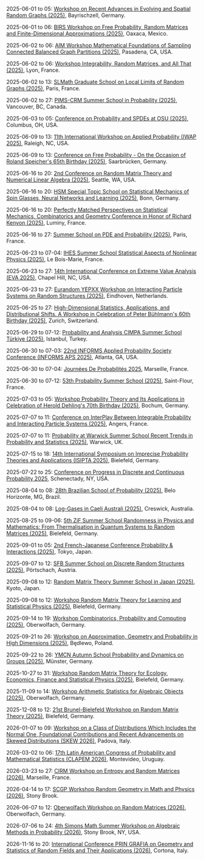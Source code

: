 2025-06-01 to 05: [Workshop on Recent Advances in Evolving and Spatial Random Graphs (2025)](https://sites.google.com/view/bas-lodewijks/workshop-evolving-and-spatial-random-graphs "This workshop focuses on evolving and spatial random graphs, covering dynamic network models, percolation, and spatial point processes. Topics include graph dynamics, random geometric graphs, and applications in epidemiology and telecommunications, emphasizing probabilistic network analysis."), Bayrischzell, Germany.

2025-06-01 to 06: [BIRS Workshop on Free Probability, Random Matrices and Finite-Dimensional Approximations (2025)](https://www.birs.ca/events/2025/5-day-workshops/25w5440 "Explores free probability and random matrix theory. Topics include finite-dimensional approximations, operator algebras, and applications in statistical physics and quantum mechanics."), Oaxaca, Mexico.

2025-06-02 to 06: [AIM Workshop Mathematical Foundations of Sampling Connected Balanced Graph Partitions (2025)](https://aimath.org/workshops/upcoming/connectedbalanced/ "This workshop focuses on sampling balanced graph partitions, covering Markov chain Monte Carlo, random graphs, and combinatorial probability. Topics include graph clustering, network partitioning, and applications in data science, emphasizing probabilistic algorithms for graph structures."), Pasadena, CA, USA.

2025-06-02 to 06: [Workshop Integrability, Random Matrices, and All That (2025)](https://perso.ens-lyon.fr/alex.simon/PIICQ/PIICQ_2025.php "This workshop explores integrability and random matrices, covering eigenvalue distributions, integrable systems, and free probability. Topics include applications in statistical physics, quantum chaos, and number theory, emphasizing probabilistic and algebraic connections in complex systems."), Lyon, France.

2025-06-02 to 13: [SLMath Graduate School on Local Limits of Random Graphs (2025)](https://www.slmath.org/summer-schools/1099 "This graduate school focuses on local limits of random graphs, covering graphons, branching processes, and combinatorial probability. Topics include network convergence, random graph models, and applications in social networks, emphasizing probabilistic tools for graph analysis."), Paris, France.

2025-06-02 to 27: [PIMS-CRM Summer School in Probability (2025)](https://www.slmath.org/summer-schools/1071 "This summer school explores probability, covering random processes, martingales, and stochastic analysis. Topics include random graphs, percolation, and applications in statistical physics and biology, emphasizing theoretical foundations and advanced probabilistic techniques for graduate students."), Vancouver, BC, Canada.

2025-06-03 to 05: [Conference on Probability and SPDEs at OSU (2025)](https://u.osu.edu/spdeworkshop/ "This conference focuses on probability and stochastic partial differential equations, covering regularity theory, stochastic analysis, and numerical methods. Topics include stochastic heat equations, applications in fluid dynamics, emphasizing mathematical rigor in stochastic systems."), Columbus, OH, USA.

2025-06-09 to 13: [11th International Workshop on Applied Probability (IWAP 2025)](https://imstat.org/meetings-calendar/international-workshop-on-applied-probability-iwap-2025/ "IWAP 2025 explores applied probability, covering stochastic processes, queueing theory, and probabilistic modeling. Topics include reliability analysis, financial mathematics, and applications in biology and engineering, emphasizing practical probabilistic solutions to real-world problems."), Raleigh, NC, USA.

2025-06-09 to 13: [Conference on Free Probability - On the Occasion of Roland Speicher\'s 65th Birthday (2025)](https://www.uni-saarland.de/lehrstuhl/weber-moritz/research/roland65.html "This conference celebrates Roland Speicher’s contributions to free probability, covering operator algebras, random matrices, and non-commutative distributions. Topics include free entropy, applications in quantum information, emphasizing advancements in free probabilistic structures."), Saarbrücken, Germany.

2025-06-16 to 20: [2nd Conference on Random Matrix Theory and Numerical Linear Algebra (2025)](https://faculty.washington.edu/trogdon/RMT+NLA_II/ "This conference focuses on random matrix theory and numerical linear algebra, covering eigenvalue distributions, matrix factorizations, and computational algorithms. Topics include applications in data science and statistical physics, emphasizing probabilistic and computational matrix methods."), Seattle, WA, USA.

2025-06-16 to 20: [HSM Special Topic School on Statistical Mechanics of Spin Glasses, Neural Networks and Learning (2025)](https://www.mathematics.uni-bonn.de/hsm-school/programs/schools/hsm-special-topic-schools/sts-statistical-mechanics "This school explores statistical mechanics of spin glasses, neural networks, and learning, covering disordered systems, optimization, and probabilistic models. Topics include replica theory, deep learning theory, and applications in AI, emphasizing statistical physics approaches to learning."), Bonn, Germany.

2025-06-16 to 20: [Perfectly Matched Perspectives on Statistical Mechanics, Combinatorics and Geometry Conference in Honor of Richard Kenyon (2025)](https://dimers.science/events/rick61/ "This conference honors Richard Kenyon, focusing on statistical mechanics, combinatorics, and geometry. Topics include dimer models, random tilings, and geometric probability, with applications in statistical physics and discrete geometry, emphasizing probabilistic and combinatorial insights."), Luminy, France.

2025-06-16 to 27: [Summer School on PDE and Probability (2025)](https://indico.math.cnrs.fr/event/13554/ "This summer school explores partial differential equations and probability, covering stochastic PDEs, random fields, and probabilistic methods. Topics include applications in fluid dynamics and statistical physics, emphasizing the interplay between deterministic and probabilistic mathematical frameworks."), Paris, France.

2025-06-23 to 07-04: [IHES Summer School Statistical Aspects of Nonlinear Physics (2025)](https://indico.math.cnrs.fr/event/12319/ "This summer school explores statistical aspects of nonlinear physics, covering stochastic processes, chaos, and random fields. Topics include turbulence, nonlinear dynamics, and applications in statistical mechanics and biophysics, emphasizing probabilistic approaches to nonlinear phenomena."), Le Bois-Marie, France.

2025-06-23 to 27: [14th International Conference on Extreme Value Analysis (EVA 2025)](https://eva2025.unc.edu "EVA 2025 focuses on extreme value analysis, covering extreme value distributions, tail estimation, and risk modeling. Topics include applications in climate, finance, and engineering, emphasizing probabilistic methods for analyzing rare and extreme events."), Chapel Hill, NC, USA.

2025-06-23 to 27: [Eurandom YEPXX Workshop on Interacting Particle Systems on Random Structures (2025)](https://www.eurandom.tue.nl/event/yepxx-interacting-particle-systems-on-random-structures/ "YEPXX 2025 focuses on interacting particle systems on random structures, covering random walks, spin systems, and stochastic networks. Topics include phase transitions, random graphs, and applications in statistical physics, emphasizing probabilistic modeling of complex systems."), Eindhoven, Netherlands.

2025-06-25 to 27: [High-Dimensional Statistics, Applications, and Distributional Shifts. A Workshop in Celebration of Peter Bühlmann\'s 60th Birthday (2025)](https://math.ethz.ch/fim/activities/conferences/High-dimensional-statistics-applications-and-distributional-shifts.html "This workshop celebrates Peter Bühlmann, focusing on high-dimensional statistics, distributional shifts, and applications. Topics include sparse modeling, causal inference, and robust statistics, with applications in bioinformatics and finance, emphasizing probabilistic methods for complex data."), Zurich, Switzerland.

2025-06-29 to 07-12: [Probability and Analysis CIMPA Summer School Türkiye (2025)](https://sites.google.com/view/probability-appliedanalysis/home/ "This summer school explores probability and analysis, covering stochastic processes, functional analysis, and random structures. Topics include random walks, harmonic analysis, and applications in statistical physics, emphasizing theoretical foundations for probabilistic and analytical methods."), Istanbul, Turkey.

2025-06-30 to 07-03: [22nd INFORMS Applied Probability Society Conference (INFORMS APS 2025)](https://informs-aps.isye.gatech.edu "INFORMS APS 2025 explores applied probability, covering stochastic processes, queueing theory, and risk analysis. Topics include stochastic optimization, applications in healthcare and logistics, emphasizing practical probabilistic models for real-world decision-making."), Atlanta, GA, USA.

2025-06-30 to 07-04: [Journées De Probabilités 2025](https://www.i2m.univ-amu.fr/en/journee-de-proba-2025/ "This conference explores probability, covering stochastic processes, random graphs, and martingales. Topics include applications in statistical physics, finance, and biology, emphasizing theoretical advancements and practical applications in probabilistic modeling and analysis."), Marseille, France.

2025-06-30 to 07-12: [53th Probability Summer School (2025)](https://lmbp.uca.fr/stflour/stflour-en.php "This summer school explores probability, covering random processes, stochastic calculus, and random graphs. Topics include branching processes, percolation, and applications in statistical physics, emphasizing foundational probabilistic theory for advanced research and applications."), Saint-Flour, France.

2025-07-03 to 05: [Workshop Probability Theory and Its Applications in Celebration of Herold Dehling's 70th Birthday (2025)](https://sites.google.com/view/workshop-prob-and-apps-2025 "This workshop celebrates Herold Dehling, focusing on probability theory, covering stochastic processes, time-series analysis, and extreme value theory. Topics include applications in statistics, finance, and climate modeling, emphasizing probabilistic methods for real-world data analysis and theoretical advancements."), Bochum, Germany.

2025-07-07 to 11: [Conference on InterPlay Between Integrable Probability and Interacting Particle Systems (2025)](https://sites.google.com/view/ip3-angers/ "This conference explores integrable probability and interacting particle systems, covering random matrices, stochastic processes, and exactly solvable models. Topics include applications in statistical mechanics and combinatorics, emphasizing probabilistic methods for interacting and integrable systems."), Angers, France.

2025-07-07 to 11: [Probability at Warwick Summer School Recent Trends in Probability and Statistics (2025)](https://warwick.ac.uk/fac/sci/statistics/news/patw_summer_school/ "This summer school explores recent trends in probability and statistics, covering random processes, Bayesian inference, and high-dimensional data. Topics include stochastic networks, statistical learning, and applications in finance and biology, emphasizing theoretical and applied probabilistic methods."), Warwick, UK.

2025-07-15 to 18: [14th International Symposium on Imprecise Probability Theories and Applications (ISIPTA 2025)](https://isipta25.sipta.org/ "ISIPTA 2025 explores imprecise probability, covering belief functions, robust Bayesian methods, and uncertainty modeling. Topics include decision theory, risk analysis, and applications in AI and finance, emphasizing probabilistic frameworks for handling incomplete or uncertain information."), Bielefeld, Germany.

2025-07-22 to 25: [Conference on Progress in Discrete and Continuous Probability 2025](https://www.math.union.edu/~marianop/ProbabilityConference2025/ProgressDiscContProb2025.html "This conference explores discrete and continuous probability, covering random graphs, stochastic processes, and limit theorems. Topics include applications in network science, statistical physics, and machine learning, emphasizing theoretical advancements in probabilistic modeling and analysis."), Schenectady, NY, USA.

2025-08-04 to 08: [28th Brazilian School of Probability (2025)](https://sites.google.com/view/ebp2025 "This school explores probability, covering random processes, stochastic calculus, and random graphs. Topics include branching processes, applications in statistical physics and finance, emphasizing foundational probabilistic theory and practical applications for advanced research."), Belo Horizonte, MG, Brazil.

2025-08-04 to 08: [Log-Gases in Caeli Australi (2025)](https://lica2025.github.io/ "This conference focuses on log-gases, covering random matrix theory, Coulomb gases, and statistical mechanics. Topics include eigenvalue distributions, applications in physics and number theory, emphasizing probabilistic and analytical methods for log-gas systems and their properties."), Creswick, Australia.

2025-08-25 to 09-06: [5th ZiF Summer School Randomness in Physics and Mathematics: From Thermalisation in Quantum Systems to Random Matrices (2025)](https://indico.physik.uni-bielefeld.de/event/220/ "This summer school explores randomness, covering quantum thermalization, random matrices, and stochastic processes. Topics include applications in statistical physics, quantum information, and number theory, emphasizing probabilistic methods for understanding random phenomena in physics and mathematics."), Bielefeld, Germany.

2025-09-01 to 05: [2nd French-Japanese Conference Probability & Interactions (2025)](https://sites.google.com/view/frenchjapaneseconference/ "Explores probability theory and its interactions with other fields. Topics include stochastic processes, random graphs, and applications in statistical physics and machine learning."), Tokyo, Japan.

2025-09-07 to 12: [SFB Summer School on Discrete Random Structures (2025)](https://sfbrandom.univie.ac.at/events/sfb-summer-school-2025/ "This summer school explores discrete random structures, covering random graphs, combinatorial probability, and stochastic processes. Topics include applications in network science, statistical physics, and computer science, emphasizing probabilistic methods for analyzing discrete random systems."), Pörtschach, Austria.

2025-09-08 to 12: [Random Matrix Theory Summer School in Japan (2025)](https://benoitcollins.github.io/rmt2025/ "Covers random matrix theory and its applications. Topics include eigenvalue distributions, free probability, and applications in quantum physics, statistics, and machine learning."), Kyoto, Japan.

2025-09-08 to 12: [Workshop Random Matrix Theory for Learning and Statistical Physics (2025)](https://www.uni-bielefeld.de/einrichtungen/zif/groups/ongoing/matrices/ "This workshop explores random matrix theory, covering eigenvalue distributions, spectral statistics, and applications in statistical physics and machine learning. Topics include neural network analysis, disordered systems, and high-dimensional statistics, emphasizing probabilistic methods for random matrices."), Bielefeld, Germany.

2025-09-14 to 19: [Workshop Combinatorics, Probability and Computing (2025)](https://www.mfo.de/occasion/2538/www_view "This workshop explores combinatorics and probability in computing, covering random graphs, probabilistic algorithms, and combinatorial optimization. Topics include applications in network analysis, machine learning, and cryptography, emphasizing probabilistic and combinatorial computational methods."), Oberwolfach, Germany.

2025-09-21 to 26: [Workshop on Approximation, Geometry and Probability in High Dimensions (2025)](https://sites.google.com/impan.pl/high-dimensions/ "This workshop explores high-dimensional approximation, geometry, and probability, covering random matrices, geometric probability, and high-dimensional statistics. Topics include applications in data science, machine learning, and statistical physics, emphasizing probabilistic methods for high-dimensional problems."), Będlewo, Poland.

2025-09-22 to 26: [YMCN Autumn School Probability and Dynamics on Groups (2025)](https://www.uni-muenster.de/MathematicsMuenster/events/2025/probdyn-on-groups.shtml "This school explores probability and dynamics on groups, covering random walks, group actions, and stochastic processes. Topics include applications in geometric group theory, statistical physics, and networks, emphasizing probabilistic methods for group-theoretic dynamical systems."), Münster, Germany.

2025-10-27 to 31: [Workshop Random Matrix Theory for Ecology, Economics, Finance and Statistical Physics (2025)](https://www.uni-bielefeld.de/einrichtungen/zif/groups/ongoing/matrices/ "This workshop explores random matrix theory, covering eigenvalue statistics, spectral analysis, and applications in ecology, economics, finance, and statistical physics. Topics include network modeling, portfolio optimization, and disordered systems, emphasizing probabilistic methods for complex system analysis."), Bielefeld, Germany.

2025-11-09 to 14: [Workshop Arithmetic Statistics for Algebraic Objects (2025)](https://www.mfo.de/occasion/2546/www_view "This workshop explores arithmetic statistics, covering random polynomials, algebraic varieties, and number theory. Topics include applications in cryptography, coding theory, and statistical physics, emphasizing probabilistic methods for analyzing algebraic structures and their statistical properties."), Oberwolfach, Germany.

2025-12-08 to 12: [21st Brunel-Bielefeld Workshop on Random Matrix Theory (2025)](https://www.uni-bielefeld.de/einrichtungen/zif/groups/ongoing/matrices/ "This workshop explores random matrix theory, covering eigenvalue distributions, spectral properties, and applications in physics and statistics. Topics include quantum chaos, network analysis, and financial modeling, emphasizing probabilistic methods for analyzing random matrix phenomena."), Bielefeld, Germany.

2026-01-07 to 09: [Workshop on a Class of Distributions Which Includes the Normal One, Foundational Contributions and Recent Advancements on Skewed Distributions (SKEW 2026)](https://skew2026.stat.unipd.it/ "SKEW 2026 explores skewed distributions, covering theoretical foundations, statistical modeling, and applications. Topics include skew-normal distributions, financial modeling, and risk analysis, emphasizing probabilistic and statistical methods for analyzing non-normal data distributions and their properties."), Padova, Italy.

2026-03-02 to 06: [17th Latin American Congress of Probability and Mathematical Statistics (CLAPEM 2026)](https://clapem17.cmat.edu.uy "CLAPEM 2026 focuses on probability and mathematical statistics, covering stochastic processes, statistical inference, and extreme value theory. Topics include applications in finance, epidemiology, and environmental science, emphasizing theoretical and applied probabilistic and statistical methodologies."), Montevideo, Uruguay.

2026-03-23 to 27: [CIRM Workshop on Entropy and Random Matrices (2026)](https://conferences.cirm-math.fr/3597.html "Explores entropy and random matrix theory. Topics include information theory, statistical mechanics, and applications in quantum physics and data science."), Marseille, France.

2026-04-14 to 17: [SCGP Workshop Random Geometry in Math and Physics (2026)](https://scgp.stonybrook.edu/archives/45656 "Explores random geometry in mathematics and physics. Topics include stochastic geometry, random surfaces, and applications in statistical physics and quantum field theory."), Stony Brook.

2026-06-07 to 12: [Oberwolfach Workshop on Random Matrices (2026)](https://www.mfo.de/occasion/2624/www_view "Focuses on random matrix theory. Topics include eigenvalue distributions, free probability, and applications in quantum mechanics, statistics, and machine learning."), Oberwolfach, Germany.

2026-07-06 to 24: [4th Simons Math Summer Workshop on Algebraic Methods in Probability (2026)](https://scgp.stonybrook.edu/archives/45985 "This workshop explores algebraic methods in probability, covering random matrices, combinatorial probability, and algebraic statistics. Topics include applications in statistical physics, machine learning, and cryptography, emphasizing algebraic and probabilistic techniques for complex systems analysis."), Stony Brook, NY, USA.

2026-11-16 to 20: [International Conference PRIN GRAFIA on Geometry and Statistics of Random Fields and Their Applications (2026)](https://sites.google.com/unimib.it/prin2022grafia/conference "PRIN GRAFIA 2026 explores random fields, covering stochastic geometry, spatial statistics, and Gaussian processes. Topics include applications in image analysis, environmental modeling, and materials science, emphasizing probabilistic methods for analyzing random field structures and properties."), Cortona, Italy.

